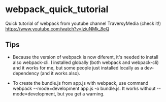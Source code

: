 # webpack_quick_tutorial

Quick tutorial of webpack from youtube channel TraversyMedia (check it!)
https://www.youtube.com/watch?v=lziuNMk_8eQ

## Tips

- Because the version of webpack is now diferent, it's needed to install also webpack-cli. I installed globally (both webpack and webpack-cli) and it works for me, but some people just installed locally as a dev-dependency (and it works also).

- To create the bundle.js from app.js with webpack, use command webpack --mode=development app.js -o bundle.js. It works without --mode=development, but you get a warning.

